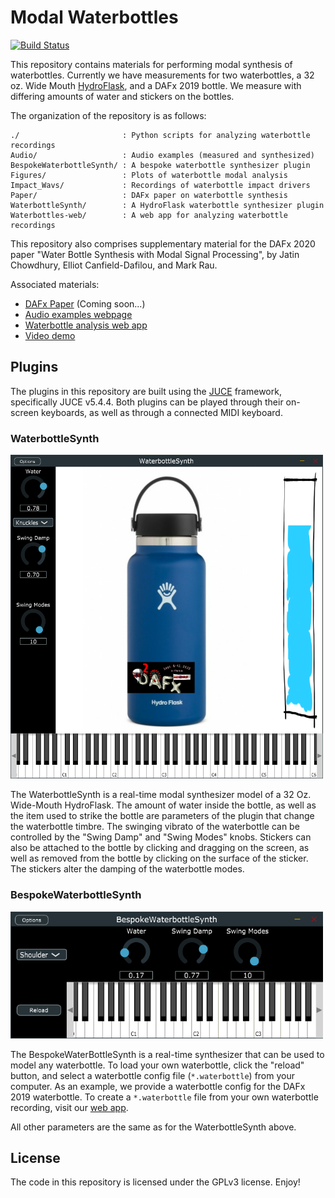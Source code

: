 # Modal Waterbottles

[![Build Status](https://travis-ci.com/jatinchowdhury18/modal-waterbottles.svg?token=Ub9niJrqG1Br1qaaxp7E&branch=master)](https://travis-ci.com/jatinchowdhury18/modal-waterbottles)

This repository contains materials for performing modal synthesis of 
waterbottles. Currently we have measurements for two waterbottles,
a 32 oz. Wide Mouth [HydroFlask](https://www.hydroflask.com/32-oz-wide-mouth/color,cobalt,a,92,o,53), and a DAFx 2019 bottle.
We measure with differing amounts of water and stickers on the bottles.

The organization of the repository is as follows:

    ./                       : Python scripts for analyzing waterbottle recordings
    Audio/                   : Audio examples (measured and synthesized)
    BespokeWaterbottleSynth/ : A bespoke waterbottle synthesizer plugin
    Figures/                 : Plots of waterbottle modal analysis
    Impact_Wavs/             : Recordings of waterbottle impact drivers
    Paper/                   : DAFx paper on waterbottle synthesis
    WaterbottleSynth/        : A HydroFlask waterbottle synthesizer plugin
    Waterbottles-web/        : A web app for analyzing waterbottle recordings

This repository also comprises supplementary material for the DAFx 2020
paper "Water Bottle Synthesis with Modal Signal Processing", by Jatin
Chowdhury, Elliot Canfield-Dafilou, and Mark Rau.

Associated materials:
- [DAFx Paper]() (Coming soon...)
- [Audio examples webpage](https://ccrma.stanford.edu/~jatin/Waterbottles/)
- [Waterbottle analysis web app](http://ccrmawaterbottles.pythonanywhere.com/)
- [Video demo](https://youtu.be/MwhBluJqePE)

## Plugins

The plugins in this repository are built using the
[JUCE](https://github.com/WeAreROLI/JUCE) framework, specifically JUCE
v5.4.4. Both plugins can be played through their on-screen keyboards,
as well as through a connected MIDI keyboard.

### WaterbottleSynth

<img src="https://raw.githubusercontent.com/jatinchowdhury18/modal-waterbottles/master/Figures/WaterbottleSynthPlugin.PNG" alt="Pic" width="500">

The WaterbottleSynth is a real-time modal synthesizer model of a 32 Oz.
Wide-Mouth HydroFlask. The amount of water inside the bottle, as well as
the item used to strike the bottle are parameters of the plugin that
change the waterbottle timbre. The swinging vibrato of the waterbottle
can be controlled by the "Swing Damp" and "Swing Modes" knobs. Stickers 
can also be attached to the bottle by clicking and dragging on the screen, 
as well as removed from the bottle by clicking on the surface of the 
sticker. The stickers alter the damping of the waterbottle modes.

### BespokeWaterbottleSynth

<img src="https://raw.githubusercontent.com/jatinchowdhury18/modal-waterbottles/master/Figures/BespokeWaterbottleSynthPlugin.PNG" alt="Pic" width="500">

The BespokeWaterBottleSynth is a real-time synthesizer that can be used
to model any waterbottle. To load your own waterbottle, click the "reload"
button, and select a waterbottle config file (`*.waterbottle`) from your 
computer. As an example, we provide a waterbottle config for the DAFx 2019
waterbottle. To create a `*.waterbottle` file from your own waterbottle 
recording, visit our [web app](ccrmawaterbottles.pythonanywhere.com).

All other parameters are the same as for the WaterbottleSynth above.

## License

The code in this repository is licensed under the GPLv3 license. Enjoy!
